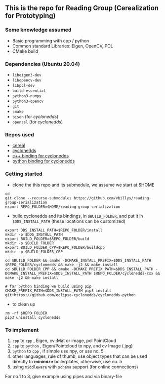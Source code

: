 ## This is the repo for Reading Group (Cerealization for Prototyping)

### Some knowledge assumed
 * Basic programming with cpp / python
 * Common standard Libraries: Eigen, OpenCV, PCL
 * CMake build


### Dependencies (Ubuntu 20.04)
 * `libeigen3-dev`
 * `libopencv-dev`
 * `libpcl-dev`
 * `build-essential`
 * `python3-numpy`
 * `python3-opencv`
 * `git`
 * `cmake`
 * `bison` (for *cyclonedds*)
 * `openssl` (for *cyclonedds*)

### Repos used
 * [cereal](https://github.com/USCiLab/cereal)
 * [cyclonedds](https://github.com/eclipse-cyclonedds/cyclonedds)
 * [c++ binding for cyclonedds](https://github.com/eclipse-cyclonedds/cyclonedds-cxx)
 * [python binding for cyclonedds](https://github.com/eclipse-cyclonedds/cyclonedds-python)

### Getting started
 * clone the this repo and its submodule, we assume we start at $HOME
 ```
 cd
 git clone --recurse-submodules https://github.com/vbillys/reading-group-serialization
 export REPO_FOLDER=$HOME/reading-group-serialization
 ```
 * build cyclonedds and its bindings, in `$BUILD_FOLDER`, and put it in `$DDS_INSTALL_PATH` (these locations can be customized)
 ```
 export DDS_INSTALL_PATH=$REPO_FOLDER/install
 mkdir -p $DDS_INSTALL_PATH
 export BUILD_FOLDER=$REPO_FOLDER/build
 mkdir -p $BUILD_FOLDER
 export BUILD_FOLDER_CPP=$REPO_FOLDER/buildcpp
 mkdir -p $BUILD_FOLDER_CPP

 cd $BUILD_FOLDER && cmake -DCMAKE_INSTALL_PREFIX=$DDS_INSTALL_PATH $REPO_FOLDER/cyclonedds && make -j2 && make install
 cd $BUILD_FOLDER_CPP && cmake -DCMAKE_PREFIX_PATH=$DDS_INSTALL_PATH -DCMAKE_INSTALL_PREFIX=$DDS_INSTALL_PATH $REPO_FOLDER/cyclonedds-cxx && make -j2 && make install

 # for python binding we build using pip
 CMAKE_PREFIX_PATH=$DDS_INSTALL_PATH pip3 install git+https://github.com/eclipse-cyclonedds/cyclonedds-python
 ```
 * to clean up
 ```
 rm -rf $REPO_FOLDER
 pip3 uninstall cyclonedds
 ```

### To implement

 1. `cpp` to `cpp` , Eigen, cv::Mat or image, pcl PointCloud
 2. `cpp` to `python` , Eigen/Pointcloud to npy, and cv Image (.jpg)
 3. `python` to `cpp` , if simple use npy, or use no. 5
 4. other languages, rule of thumb, use object types that can be used directly to **minimize** boilerplates, otherwise, use no. 5
 5. using `middleware` with `schema` support (for online connections)

For no.1 to 3, give example using pipes and via binary-file
